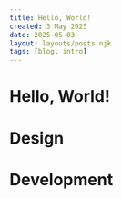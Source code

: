 ```yaml
---
title: Hello, World!
created: 3 May 2025
date: 2025-05-03
layout: layouts/posts.njk
tags: [blog, intro]
---
```


# Hello, World!
# Design
# Development